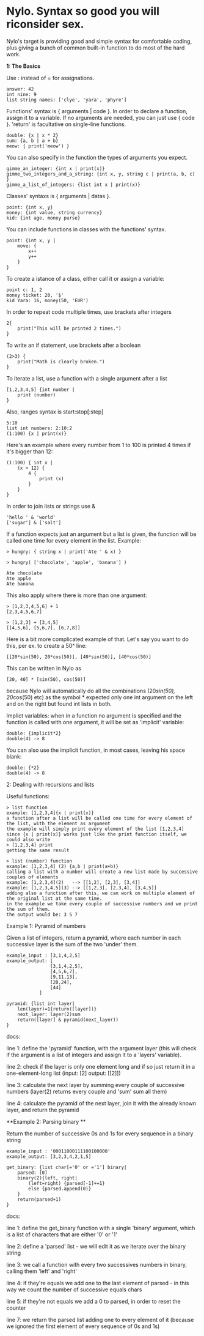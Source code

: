 # Nylo. Syntax so good you will riconsider sex.

Nylo's target is providing good and simple syntax for comfortable coding, plus giving a bunch of common built-in function to do most of the hard work.

**1: The Basics**

Use : instead of = for assignations.

    answer: 42
    int nine: 9
    list string names: ['clye', 'yara', 'phyre']
    
Functions' syntax is { arguments | code }. In order to declare a function, assign it to a variable. If no arguments are needed, you can just use { code }. 'return' is facultative on single-line functions.

    double: {x | x * 2}
    sum: {a, b | a + b}
    meow: { print('meow') }
    
You can also specify in the function the types of arguments you expect.

    gimme_an_integer: {int x | print(x)}
    gimme_two_integers_and_a_string: {int x, y, string c | print(a, b, c) }
    gimme_a_list_of_integers: {list int x | print(x)}
    
Classes' syntaxs is { arguments | datas }. 

    point: {int x, y}
    money: {int value, string currency}
    kid: {int age, money purse}
    
You can include functions in classes with the functions' syntax.

    point: {int x, y |
        move: {
            x++
            y++
        }
    }
    
    
To create a istance of a class, either call it or assign a variable:

    point c: 1, 2
    money ticket: 20, '$'
    kid Yara: 16, money(50, 'EUR')
    
In order to repeat code multiple times, use brackets after integers

    2{
        print("This will be printed 2 times.")
    }
    
To write an if statement, use brackets after a boolean

    (2>3) {
        print("Math is clearly broken.")
    }

To iterate a list, use a function with a single argument after a list

    [1,2,3,4,5] {int number |
        print (number)
    }

Also, ranges syntax is start:stop[:step]

    5:10
    list int numbers: 2:10:2 
    (1:100) {x | print(x)}
    
Here's an example where every number from 1 to 100 is printed 4 times if it's bigger than 12:

    (1:100) { int x |
        (x > 12) {
            4 {
                print (x)
            }
        }
    }
    
In order to join lists or strings use &

    'hello ' & 'world'
    ['sugar'] & ['salt']
    
If a function expects just an argument but a list is given, the function will be called one time for every element in the list. Example: 

    > hungry: { string x | print('Ate ' & x) }
    
    > hungry( ['chocolate', 'apple', 'banana'] )
    
    Ate chocolate
    Ate apple
    Ate banana
    
This also apply where there is more than one argument:

    > [1,2,3,4,5,6] + 1
    [2,3,4,5,6,7]
    
    > [1,2,3] + [3,4,5]
    [[4,5,6], [5,6,7], [6,7,8]]
    
Here is a bit more complicated example of that. Let's say you want to do this, per ex. to create a 50^ line:

    [[20*sin(50), 20*cos(50)], [40*sin(50)], [40*cos(50)]
    
This can be written in Nylo as

    [20, 40] * [sin(50), cos(50)]
    
because Nylo will automatically do all the combinations (20*sin(50), 20*cos(50) etc) as the symbol * expected only one int argument on the left and on the right but found int lists in both.


Implict variables: when in a function no argument is specified and the function is called with one argument, it will be set as 'implicit' variable:

    double: {implicit*2}
    double(4) -> 8
    
You can also use the implicit function, in most cases, leaving his space blank:

    double: {*2}
    double(4) -> 8
    
2: Dealing with recursions and lists

Useful functions:

    > list function
    example: [1,2,3,4]{x | print(x)}
    a function after a list will be called one time for every element of the list, with the element as argument
    the example will simply print every element of the list [1,2,3,4]
    since {x | print(x)} works just like the print function itself, we could also write
    > [1,2,3,4] print
    getting the same result
    
    > list (number) function
    example: [1,2,3,4] (2) {a,b | print(a+b)}
    calling a list with a number will create a new list made by successive couples of elements
    example: [1,2,3,4](2)   --> [[1,2], [2,3], [3,4]]
    example: [1,2,3,4,5](3) --> [[1,2,3], [2,3,4], [3,4,5]]
    adding also a function after this, we can work on multiple element of the original list at the same time.
    in the example we take every couple of successive numbers and we print the sum of them.
    the output would be: 3 5 7 

Example 1: Pyramid of numbers 

Given a list of integers, return a pyramid, where each number in each successive layer is the sum of the two
'under' them.

    example_input : [3,1,4,2,5]
    example_output: [
                    [3,1,4,2,5],
                    [4,5,6,7],
                    [9,11,13],
                    [20,24],
                    [44]
                ]
                
    pyramid: {list int layer|
        len(layer)=1{return([layer])}
        next_layer: layer(2)sum
        return([layer] & pyramid(next_layer))
    } 

docs:
    
   line 1: define the 'pyramid' function, with the argument layer (this will check if the argument is a list of integers and assign it to a 'layers' variable).
    
   line 2: check if the layer is only one element long and if so just return it in a one-element-long list (input: [2] output: [[2]])
    
   line 3: calculate the next layer by summing every couple of successive numbers (layer(2) returns every couple and 'sum' sum all them)
    
   line 4: calculate the pyramid of the next layer, join it with the already known layer, and return the pyramid
    
**Example 2: Parsing binary **

Return the number of successive 0s and 1s for every sequence in a binary string

    example_input : '00011000111100100000'
    example_output: [3,2,3,4,2,1,5]

    get_binary: {list char[='0' or ='1'] binary|
        parsed: [0]  
        binary(2){left, right|
            (left=right) {parsed[-1]+=1} 
            else {parsed.append(0)}
        }
        return(parsed+1)
    }
        
docs:

   line 1: define the get_binary function with a single 'binary' argument, which is a list of characters that are either '0' or '1'
   
   line 2: define a 'parsed' list - we will edit it as we iterate over the binary string
   
   line 3: we call a function with every two successives numbers in binary, calling them 'left' and 'right'
   
   line 4: if they're equals we add one to the last element of parsed - in this way we count the number of successive equals chars
   
   line 5: if they're not equals we add a 0 to parsed, in order to reset the counter
   
   line 7: we return the parsed list adding one to every element of it (because we ignored the first element of every sequence of 0s and 1s)
            
